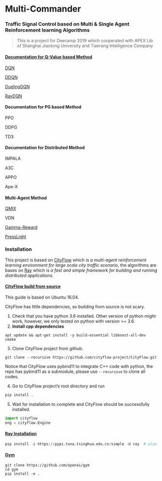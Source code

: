 # Multi-Commander
### Traffic Signal Control based on Multi & Single Agent Reinforcement learning Algorithms
> This is a project for Deecamp 2019 which cooperated with  APEX Lib of Shanghai Jiaotong University and Tianrang Intelligence Company

#### [Documentation for Q-Value based Method](./Single_Agent/DQN_DDQN_DuelingDQN/README.md)

[DQN](./Single_Agent/DQN_DDQN_DuelingDQN/dqn_agent.py)

[DDQN](./Single_Agent/DQN_DDQN_DuelingDQN/dqn_agent.py)

[DuelingDQN](./Single_Agent/DQN_DDQN_DuelingDQN/duelingDQN.py)

[RayDQN](./Single_Agent/RayDQN_Perfect/README.md)



#### Documentation for PG based Method

PPO

DDPG

TD3



#### Documentation for Distributed Method

IMPALA

A3C

APPO

Ape-X



#### Multi-Agent Method

[QMIX](./Multi_Agent/QMIX&Rule-based/README.md)

VDN

[Gamma-Reward](./Multi_Agent/Gamma_reward/README.md)

[PressLight](./Multi_Agent/presslight/README.md)



### Installation

This project is based on [CityFlow](https://cityflow.readthedocs.io/en/latest/) which is *a multi-agent reinforcement learning environment for large scale city traffic scenario*, the algorithms are bases on [Ray](https://ray.readthedocs.io/en/latest/) which is *a fast and simple framework for building and running distributed applications.*

#### [CityFlow build from source](https://cityflow.readthedocs.io/en/latest/install.html)

This guide is based on Ubuntu 16.04.

CityFlow has little dependencies, so building from source is not scary.

1. Check that you have python 3.6 installed. Other version of python might work, however, we only tested on python with version >= 3.6.
2. **Install cpp dependencies**

```
apt update && apt-get install -y build-essential libboost-all-dev cmake
```

3. Clone CityFlow project from github.

```
git clone --recursive https://github.com/cityflow-project/CityFlow.git
```

Notice that CityFlow uses pybind11 to integrate C++ code with python, the repo has pybind11 as a submodule, please use `--recursive` to clone all codes.

4. Go to CityFlow project’s root directory and run

```python
pip install .
```

5. Wait for installation to complete and CityFlow should be successfully installed.

```python
import cityflow
eng = cityflow.Engine
```

#### [Ray Installation](https://ray.readthedocs.io/en/latest/installation.html)

```python
pip install -i https://pypi.tuna.tsinghua.edu.cn/simple -U ray  # also recommended: ray[debug]
```

#### [Gym](https://gym.openai.com/docs/)
```
git clone https://github.com/openai/gym
cd gym
pip install -e .
```
